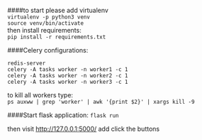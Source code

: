 
####to start please add virtualenv    
`virtualenv -p python3 venv`  
`source venv/bin/activate`  
then install requirements:  
`pip install -r requirements.txt`  

####Celery configurations:  

`redis-server`  
`celery -A tasks worker -n worker1 -c 1`  
`celery -A tasks worker -n worker2 -c 1`    
`celery -A tasks worker -n worker3 -c 1`   

to kill all workers type:  
`ps auxww | grep 'worker' | awk '{print $2}' | xargs kill -9`

####Start flask application:
`flask run`

then visit http://127.0.0.1:5000/ add click the buttons